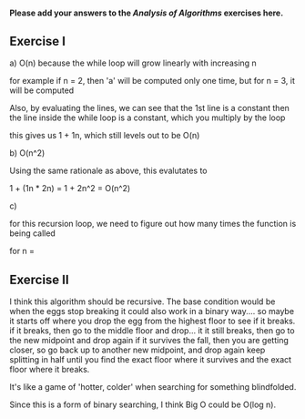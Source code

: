 #### Please add your answers to the ***Analysis of  Algorithms*** exercises here.

## Exercise I

a) O(n) because the while loop will grow linearly with increasing n

for example if n = 2, then 'a' will be computed only one time, but for n = 3, it will be computed

Also, by evaluating the lines, we can see that the 1st line is a constant
then the line inside the while loop is a constant, which you multiply by the loop

this gives us 1 + 1n, which still levels out to be O(n)

b) O(n^2)

Using the same rationale as above, this evalutates to

1 + (1n * 2n) = 1 + 2n^2 = O(n^2)

c)

for this recursion loop, we need to figure out how many times the function is being called

for n = 

## Exercise II

I think this algorithm should be recursive.
The base condition would be when the eggs stop breaking
it could also work in a binary way.... so maybe it starts off where you drop the egg from the highest floor to see if it breaks.
if it breaks, then go to the middle floor and drop... it it still breaks, then go to the new midpoint and drop again
if it survives the fall, then you are getting closer, so go back up to another new midpoint, and drop again
keep splitting in half until you find the exact floor where it survives and the exact floor where it breaks.

It's like a game of 'hotter, colder' when searching for something blindfolded.

Since this is a form of binary searching, I think Big O could be O(log n).

